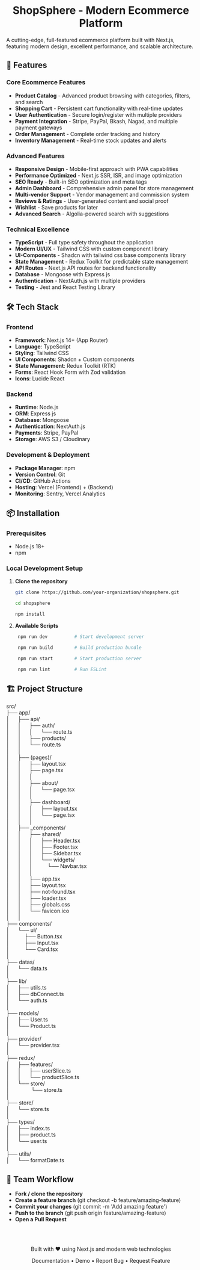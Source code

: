 <h1 align="center">ShopSphere - Modern Ecommerce Platform</h1>


A cutting-edge, full-featured ecommerce platform built with Next.js, featuring modern design, excellent performance, and scalable architecture.


## 🚀 Features

### Core Ecommerce Features
- **Product Catalog** - Advanced product browsing with categories, filters, and search
- **Shopping Cart** - Persistent cart functionality with real-time updates
- **User Authentication** - Secure login/register with multiple providers
- **Payment Integration** - Stripe, PayPal, Bkash, Nagad, and multiple payment gateways
- **Order Management** - Complete order tracking and history
- **Inventory Management** - Real-time stock updates and alerts

### Advanced Features
- **Responsive Design** - Mobile-first approach with PWA capabilities
- **Performance Optimized** - Next.js SSR, ISR, and image optimization
- **SEO Ready** - Built-in SEO optimization and meta tags
- **Admin Dashboard** - Comprehensive admin panel for store management
- **Multi-vendor Support** - Vendor management and commission system
- **Reviews & Ratings** - User-generated content and social proof
- **Wishlist** - Save products for later
- **Advanced Search** - Algolia-powered search with suggestions

### Technical Excellence
- **TypeScript** - Full type safety throughout the application
- **Modern UI/UX** - Tailwind CSS with custom component library
- **UI-Components** - Shadcn with tailwind css base components library
- **State Management** - Redux Toolkit for predictable state management
- **API Routes** - Next.js API routes for backend functionality
- **Database** - Mongoose with Express js
- **Authentication** - NextAuth.js with multiple providers
- **Testing** - Jest and React Testing Library

## 🛠 Tech Stack

### Frontend
- **Framework**: Next.js 14+ (App Router)
- **Language**: TypeScript
- **Styling**: Tailwind CSS
- **UI Components**: Shadcn + Custom components
- **State Management**: Redux Toolkit (RTK)
- **Forms**: React Hook Form with Zod validation
- **Icons**: Lucide React

### Backend
- **Runtime**: Node.js
- **ORM**: Express js
- **Database**: Mongoose
- **Authentication**: NextAuth.js
- **Payments**: Stripe, PayPal
- **Storage**: AWS S3 / Cloudinary

### Development & Deployment
- **Package Manager**: npm
- **Version Control**: Git
- **CI/CD**: GitHub Actions
- **Hosting**: Vercel (Frontend) +  (Backend)
- **Monitoring**: Sentry, Vercel Analytics

## 📦 Installation

### Prerequisites
- Node.js 18+ 
- npm

### Local Development Setup

1. **Clone the repository**
   ```bash
   git clone https://github.com/your-organization/shopsphere.git

   cd shopsphere

   npm install

1. **Available Scripts**
   ```bash
    npm run dev          # Start development server

    npm run build        # Build production bundle

    npm run start        # Start production server

    npm run lint         # Run ESLint

## 🏗 Project Structure
src/ </br>
├── app/ </br>
│ &emsp; ├── api/</br>
│ &emsp; │ &emsp; ├── auth/</br>
│ &emsp; │ &emsp; │ &emsp; └── route.ts</br>
│ &emsp; │ &emsp; ├── products/</br>
│ &emsp; │ &emsp; └── route.ts</br>
│ &emsp; │ </br>
│ &emsp; ├── (pages)/ </br>
│ &emsp; │ &emsp; ├── layout.tsx</br>
│ &emsp; │ &emsp; ├── page.tsx</br>
│ &emsp; │ &emsp; │ &emsp; </br>
│ &emsp; │ &emsp; ├── about/</br>
│ &emsp; │ &emsp; │ &emsp; └── page.tsx</br>
│ &emsp; │ &emsp; │ &emsp; </br>
│ &emsp; │ &emsp; ├── dashboard/</br>
│ &emsp; │ &emsp; │ &emsp; ├── layout.tsx</br>
│ &emsp; │ &emsp; │ &emsp; └── page.tsx</br>
│ &emsp; │ &emsp; │ </br>
│ &emsp; ├── \_components/</b>  
│ &emsp; │ &emsp; ├── shared/</br>
│ &emsp; │ &emsp; │ &emsp; ├── Header.tsx</br>
│ &emsp; │ &emsp; │ &emsp; ├── Footer.tsx</br>
│ &emsp; │ &emsp; │ &emsp; ├── Sidebar.tsx</br>
│ &emsp; │ &emsp; │ &emsp; └── widgets/</br>
│ &emsp; │ &emsp; │ &emsp; &emsp; └── Navbar.tsx</br>
│ &emsp; │ &emsp; │ </br>
│ &emsp; │ &emsp; ├── app.tsx</br>
│ &emsp; │ &emsp; ├── layout.tsx</br>
│ &emsp; │ &emsp; ├── not-found.tsx</br>
│ &emsp; │ &emsp; ├── loader.tsx</br>
│ &emsp; │ &emsp; ├── globals.css</br>
│ &emsp; │ &emsp; └── favicon.ico</br>
│ &emsp; │ &emsp; </br>
├── components/</br>
│ &emsp; └── ui/</br>
│ &emsp; &emsp; ├── Button.tsx</br>
│ &emsp; &emsp; ├── Input.tsx</br>
│ &emsp; &emsp; └── Card.tsx</br>
│ </br>
├── datas/</br>
│ &emsp; └── data.ts</br>
│ &emsp; </br>
├── lib/</br>
│ &emsp; ├── utils.ts</br>
│ &emsp; ├── dbConnect.ts</br>
│ &emsp; └── auth.ts</br>
│ &emsp; </br>
├── models/</br>
│ &emsp; ├── User.ts</br>
│ &emsp; └── Product.ts</br>
│ &emsp; </br>
├── provider/</br>
│ &emsp; └── provider.tsx</br>
│ &emsp; </br>
├── redux/</br>
│ &emsp; ├── features/</br>
│ &emsp; │ &emsp; ├── userSlice.ts</br>
│ &emsp; │ &emsp; └── productSlice.ts</br>
│ &emsp; └── store/</br>
│ &emsp; &emsp; &emsp; └── store.ts</br>
│ &emsp; </br>
├── store/</br>
│ &emsp; └── store.ts</br>
│ &emsp; </br>
├── types/</br>
│ &emsp; ├── index.ts</br>
│ &emsp; ├── product.ts</br>
│ &emsp; └── user.ts</br>
│ &emsp; </br>
├── utils/</br>
│ &emsp; └── formatDate.ts</br>



## 👥 Team Workflow
- **Fork / clone the repository**
- **Create a feature branch** (git checkout -b feature/amazing-feature)
- **Commit your changes** (git commit -m 'Add amazing feature')
- **Push to the branch** (git push origin feature/amazing-feature)
- **Open a Pull Request**

</br></br>

<div align="center">
Built with ❤️ using Next.js and modern web technologies

Documentation • Demo • Report Bug • Request Feature
</div>
